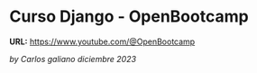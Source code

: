 # Curso Django - OpenBootcamp
**URL:** https://www.youtube.com/@OpenBootcamp

*by Carlos galiano diciembre 2023*
